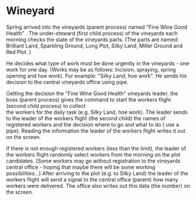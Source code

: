 # Wineyard
Spring arrived into the vineyards (parent process) named "Fine Wine Good Health" . The under-steward (first child process) of the vineyards 
each morning checks the  state of the vineyards parts.  (The parts are named: Brilliant Land,  Sparkling Ground, Long Plot, Silky Land, Miller Ground and Red Plot. )

He decides what type of work must be done urgently in the vineyards - one work for one day. (Works may be as follows:  Incision, spraying, spring opening and hoe work).
For example: "Silky Land, hoe work".  He sends his decision to the central vineyards office using pipe. 

Getting the decision the "Fine Wine Good Health" vineyards leader, the boss (parent process) gives the command to start the workers flight (second child process) to collect  
the workers for the daily task (e.g. Silky Land, hoe work). The leader sends  to the leader of the workers flight (the second child) the names of registered workers and 
the decision where to go and what to do ( use a  pipe). Reading the information the leader of the workers flight writes it out on the screen.

If there is not enough registered workers (less than the limit), the leader of the workers flight randomly select workers from the morning on the 
plot candidates. (Some workers may go without registration to the vineyards central office  - hoping that maybe there will be some working possibilities...) 
After arriving to the plot (e.g. to  Silky Land) the leader of the workers flight will send a signal to the central office (parent) how many workers were delivered. 
The office also writes out this data (the number) on the screen.
